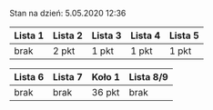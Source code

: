 Stan na dzień: 5.05.2020 12:36

| Lista 1 | Lista 2 | Lista 3 | Lista 4 | Lista 5 |
|---|---|---|---|---|
| brak | 2 pkt | 1 pkt | 1 pkt | 1 pkt |

| Lista 6 | Lista 7 | Koło 1 | Lista 8/9 |
|---|---|---|---|
| brak | brak | 36 pkt | brak |
